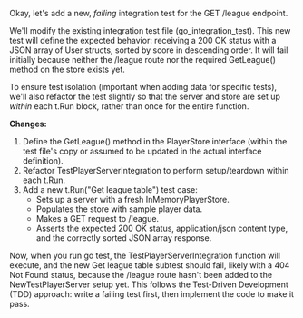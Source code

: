 Okay, let's add a new, *failing* integration test for the GET /league endpoint.

We'll modify the existing integration test file (go\_integration\_test). This new test will define the expected behavior: receiving a 200 OK status with a JSON array of User structs, sorted by score in descending order. It will fail initially because neither the /league route nor the required GetLeague() method on the store exists yet.

To ensure test isolation (important when adding data for specific tests), we'll also refactor the test slightly so that the server and store are set up *within* each t.Run block, rather than once for the entire function.

**Changes:**

1. Define the GetLeague() method in the PlayerStore interface (within the test file's copy or assumed to be updated in the actual interface definition).
2. Refactor TestPlayerServerIntegration to perform setup/teardown within each t.Run.
3. Add a new t.Run("Get league table") test case:
    * Sets up a server with a fresh InMemoryPlayerStore.
    * Populates the store with sample player data.
    * Makes a GET request to /league.
    * Asserts the expected 200 OK status, application/json content type, and the correctly sorted JSON array response.

Now, when you run go test, the TestPlayerServerIntegration function will execute, and the new Get league table subtest should fail, likely with a 404 Not Found status, because the /league route hasn't been added to the NewTestPlayerServer setup yet. This follows the Test-Driven Development (TDD) approach: write a failing test first, then implement the code to make it pass.